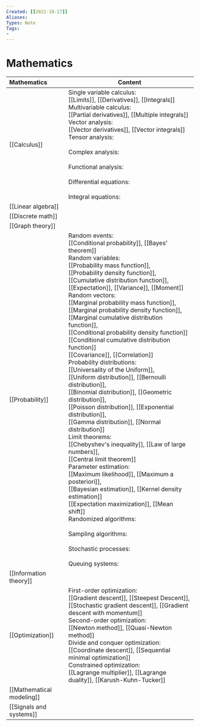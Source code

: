 ```yaml
---
Created: [[2022-10-17]]
Aliases: 
Types: Note
Tags: 
- 
---
```

# Mathematics
| Mathematics               | Content                                                                                                                                                                                                                                                                                                                                                                                                                                                                                                                                                                                                                                                                                                                                                                                                                                                                                                                                                                                                                                                                                                                                                                                                                                                                                         |
|:------------------------- | ----------------------------------------------------------------------------------------------------------------------------------------------------------------------------------------------------------------------------------------------------------------------------------------------------------------------------------------------------------------------------------------------------------------------------------------------------------------------------------------------------------------------------------------------------------------------------------------------------------------------------------------------------------------------------------------------------------------------------------------------------------------------------------------------------------------------------------------------------------------------------------------------------------------------------------------------------------------------------------------------------------------------------------------------------------------------------------------------------------------------------------------------------------------------------------------------------------------------------------------------------------------------------------------------- |
| [[Calculus]]              | Single variable calculus: <br>[[Limits]], [[Derivatives]], [[Integrals]]<br>Multivariable calculus: <br>[[Partial derivatives]], [[Multiple integrals]]<br>Vector analysis: <br>[[Vector derivatives]], [[Vector integrals]]<br>Tensor analysis: <br><br>Complex analysis: <br><br>Functional analysis: <br><br>Differential equations: <br><br>Integral equations:                                                                                                                                                                                                                                                                                                                                                                                                                                                                                                                                                                                                                                                                                                                                                                                                                                                                                                                             |
| [[Linear algebra]]        |                                                                                                                                                                                                                                                                                                                                                                                                                                                                                                                                                                                                                                                                                                                                                                                                                                                                                                                                                                                                                                                                                                                                                                                                                                                                                                 |
| [[Discrete math]]         |                                                                                                                                                                                                                                                                                                                                                                                                                                                                                                                                                                                                                                                                                                                                                                                                                                                                                                                                                                                                                                                                                                                                                                                                                                                                                                 |
| [[Graph theory]]          |                                                                                                                                                                                                                                                                                                                                                                                                                                                                                                                                                                                                                                                                                                                                                                                                                                                                                                                                                                                                                                                                                                                                                                                                                                                                                                 |
| [[Probability]]           | Random events: <br>[[Conditional probability]], [[Bayes' theorem]]<br>Random variables: <br>[[Probability mass function]], <br>[[Probability density function]], <br>[[Cumulative distribution function]], <br>[[Expectation]], [[Variance]], [[Moment]]<br>Random vectors: <br>[[Marginal probability mass function]], <br>[[Marginal probability density function]], <br>[[Marginal cumulative distribution function]], <br>[[Conditional probability density function]]<br>[[Conditional cumulative distribution function]]<br>[[Covariance]], [[Correlation]]<br>Probability distributions: <br>[[Universality of the Uniform]], <br>[[Uniform distribution]], [[Bernoulli distribution]], <br>[[Binomial distribution]], [[Geometric distribution]], <br>[[Poisson distribution]], [[Exponential distribution]], <br>[[Gamma distribution]], [[Normal distribution]]<br>Limit theorems: <br>[[Chebyshev's inequality]], [[Law of large numbers]], <br>[[Central limit theorem]]<br>Parameter estimation:<br>[[Maximum likelihood]], [[Maximum a posteriori]],<br>[[Bayesian estimation]], [[Kernel density estimation]]<br>[[Expectation maximization]], [[Mean shift]]<br>Randomized algorithms: <br><br>Sampling algorithms: <br><br>Stochastic processes: <br><br>Queuing systems: <br> |
| [[Information theory]]    |                                                                                                                                                                                                                                                                                                                                                                                                                                                                                                                                                                                                                                                                                                                                                                                                                                                                                                                                                                                                                                                                                                                                                                                                                                                                                                 |
| [[Optimization]]          | First-order optimization: <br>[[Gradient descent]], [[Steepest Descent]], [[Stochastic gradient descent]], [[Gradient descent with momentum]]<br>Second-order optimization: <br>[[Newton method]], [[Quasi-Newton method]]<br>Divide and conquer optimization: <br>[[Coordinate descent]], [[Sequential minimal optimization]]<br>Constrained optimization: <br>[[Lagrange multiplier]], [[Lagrange duality]], [[Karush-Kuhn-Tucker]]                                                                                                                                                                                                                                                                                                                                                                                                                                                                                                                                                                                                                                                                                                                                                                                                                                                           |
| [[Mathematical modeling]] |                                                                                                                                                                                                                                                                                                                                                                                                                                                                                                                                                                                                                                                                                                                                                                                                                                                                                                                                                                                                                                                                                                                                                                                                                                                                                                 |
| [[Signals and systems]]   |                                                                                                                                                                                                                                                                                                                                                                                                                                                                                                                                                                                                                                                                                                                                                                                                                                                                                                                                                                                                                                                                                                                                                                                                                                                                                                 |
 